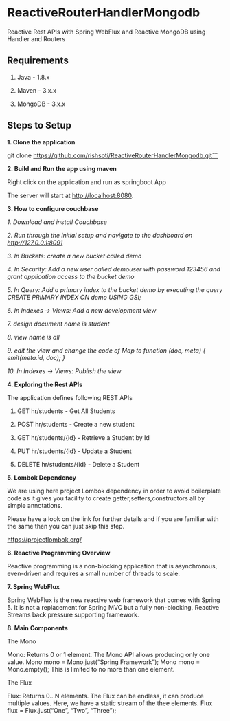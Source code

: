 ﻿# ReactiveRouterHandlerMongodb
Reactive Rest APIs with Spring WebFlux and Reactive MongoDB using Handler and Routers


## Requirements

1. Java - 1.8.x

2. Maven - 3.x.x

3. MongoDB - 3.x.x

## Steps to Setup

**1. Clone the application**

git clone https://github.com/rishsoti/ReactiveRouterHandlerMongodb.git```


**2. Build and Run the app using maven**

Right click on the application and run as springboot App

The server will start at <http://localhost:8080>.

**3. How to configure couchbase**


*1. Download and install Couchbase*

*2. Run through the initial setup and navigate to the dashboard on http://127.0.0.1:8091*

*3. In Buckets: create a new bucket called demo*

*4. In Security: Add a new user called demouser with password 123456 and grant application access to the bucket demo*

*5. In Query: Add a primary index to the bucket demo by executing the query CREATE PRIMARY INDEX ON demo USING GSI;*

*6. In Indexes -> Views: Add a new development view*

*7. design document name is student*

*8. view name is all*

*9. edit the view and change the code of Map to function (doc, meta) { emit(meta.id, doc); }*

*10. In Indexes -> Views: Publish the view*



**4. Exploring the Rest APIs**


The application defines following REST APIs

1. GET hr/students - Get All Students

2. POST hr/students - Create a new student

3. GET hr/students/{id} - Retrieve a Student by Id

4. PUT hr/students/{id} - Update a Student

5. DELETE hr/students/{id} - Delete a Student

**5. Lombok Dependency**


We are using here project Lombok dependency in order to avoid boilerplate code as it gives you facility to create getter,setters,constructors all by simple annotations.

Please have a look on the link for further details and if you are familiar with the same then you can just skip this step.

https://projectlombok.org/

**6. Reactive Programming Overview**

Reactive programming is a non-blocking application that is asynchronous, even-driven and requires a small number of threads to scale.

**7. Spring WebFlux**

Spring WebFlux is the new reactive web framework that comes with Spring 5. It is not a replacement for Spring MVC but a fully non-blocking, Reactive Streams back pressure supporting framework.

**8. Main Components**

The Mono

Mono: Returns 0 or 1 element.
The Mono API allows producing only one value.
Mono<String> mono = Mono.just(“Spring Framework”);
Mono<String> mono = Mono.empty();
This is limited to no more than one element.
  
The Flux

Flux: Returns 0…N elements.
The Flux can be endless, it can produce multiple values. Here, we have a static stream of the thee elements.
Flux<String> flux = Flux.just(“One”, “Two”, “Three”);











